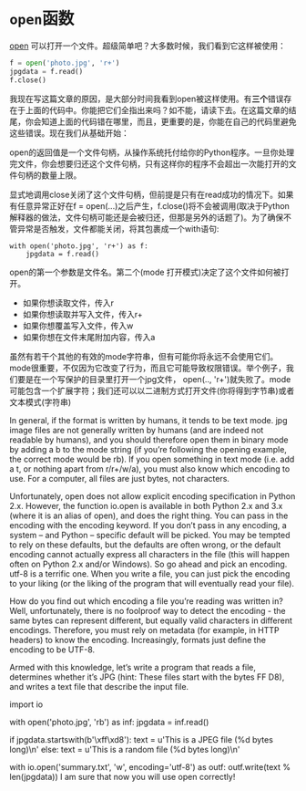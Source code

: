 # `open`函数

[open](http://docs.python.org/dev/library/functions.html#open) 可以打开一个文件。超级简单吧？大多数时候，我们看到它这样被使用：
```python
f = open('photo.jpg', 'r+')
jpgdata = f.read()
f.close()
```

我现在写这篇文章的原因，是大部分时间我看到open被这样使用。有**三个**错误存在于上面的代码中。你能把它们全指出来吗？如不能，请读下去。在这篇文章的结尾，你会知道上面的代码错在哪里，而且，更重要的是，你能在自己的代码里避免这些错误。现在我们从基础开始：

open的返回值是一个文件句柄，从操作系统托付给你的Python程序。一旦你处理完文件，你会想要归还这个文件句柄，只有这样你的程序不会超出一次能打开的文件句柄的数量上限。

显式地调用close关闭了这个文件句柄，但前提是只有在read成功的情况下。如果有任意异常正好在f = open(...)之后产生，f.close()将不会被调用(取决于Python解释器的做法，文件句柄可能还是会被归还，但那是另外的话题了)。为了确保不管异常是否触发，文件都能关闭，将其包裹成一个with语句:
```
with open('photo.jpg', 'r+') as f:
    jpgdata = f.read()
```

open的第一个参数是文件名。第二个(mode 打开模式)决定了这个文件如何被打开。

- 如果你想读取文件，传入r
- 如果你想读取并写入文件，传入r+
- 如果你想覆盖写入文件，传入w
- 如果你想在文件末尾附加内容，传入a

虽然有若干个其他的有效的mode字符串，但有可能你将永远不会使用它们。mode很重要，不仅因为它改变了行为，而且它可能导致权限错误。举个例子，我们要是在一个写保护的目录里打开一个jpg文件， open(.., 'r+')就失败了。mode可能包含一个扩展字符；我们还可以以二进制方式打开文件(你将得到字节串)或者文本模式(字符串)


In general, if the format is written by humans, it tends to be text mode. jpg image files are not generally written by humans (and are indeed not readable by humans), and you should therefore open them in binary mode by adding a b to the mode string (if you’re following the opening example, the correct mode would be rb). If you open something in text mode (i.e. add a t, or nothing apart from r/r+/w/a), you must also know which encoding to use. For a computer, all files are just bytes, not characters.

Unfortunately, open does not allow explicit encoding specification in Python 2.x. However, the function io.open is available in both Python 2.x and 3.x (where it is an alias of open), and does the right thing. You can pass in the encoding with the encoding keyword. If you don’t pass in any encoding, a system – and Python – specific default will be picked. You may be tempted to rely on these defaults, but the defaults are often wrong, or the default encoding cannot actually express all characters in the file (this will happen often on Python 2.x and/or Windows). So go ahead and pick an encoding. utf-8 is a terrific one. When you write a file, you can just pick the encoding to your liking (or the liking of the program that will eventually read your file).

How do you find out which encoding a file you’re reading was written in? Well, unfortunately, there is no foolproof way to detect the encoding - the same bytes can represent different, but equally valid characters in different encodings. Therefore, you must rely on metadata (for example, in HTTP headers) to know the encoding. Increasingly, formats just define the encoding to be UTF-8.

Armed with this knowledge, let’s write a program that reads a file, determines whether it’s JPG (hint: These files start with the bytes FF D8), and writes a text file that describe the input file.

import io

with open('photo.jpg', 'rb') as inf:
    jpgdata = inf.read()

if jpgdata.startswith(b'\xff\xd8'):
    text = u'This is a JPEG file (%d bytes long)\n'
else:
    text = u'This is a random file (%d bytes long)\n'

with io.open('summary.txt', 'w', encoding='utf-8') as outf:
    outf.write(text % len(jpgdata))
I am sure that now you will use open correctly!